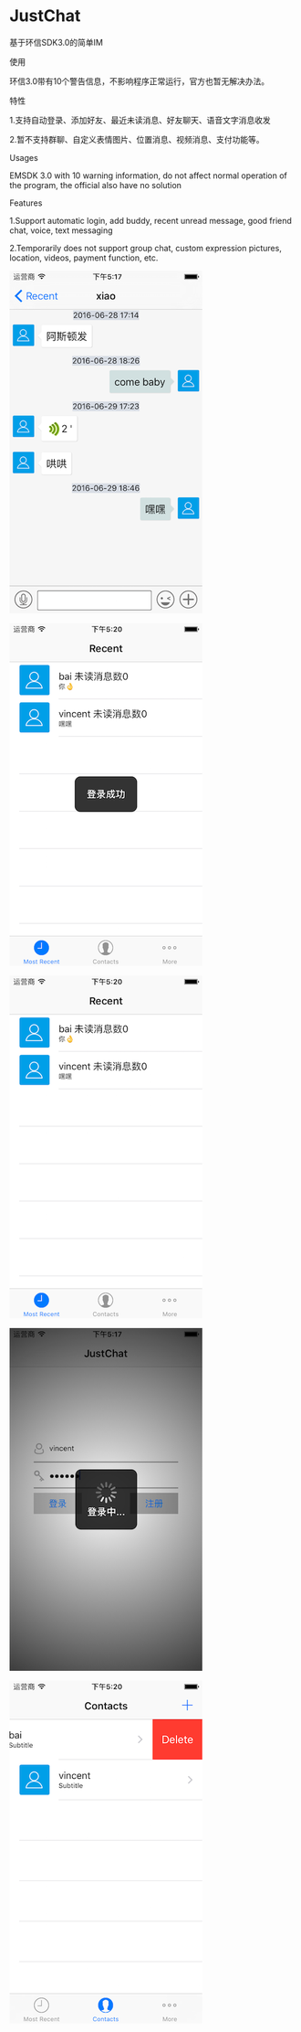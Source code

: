 # JustChat
基于环信SDK3.0的简单IM

使用

环信3.0带有10个警告信息，不影响程序正常运行，官方也暂无解决办法。

特性

1.支持自动登录、添加好友、最近未读消息、好友聊天、语音文字消息收发

2.暂不支持群聊、自定义表情图片、位置消息、视频消息、支付功能等。

Usages

EMSDK 3.0 with 10 warning information, do not affect normal operation of the program, the official also have no solution

Features

1.Support automatic login, add buddy, recent unread message, good friend chat, voice, text messaging

2.Temporarily does not support group chat, custom expression pictures, location, videos, payment function, etc.

![image](https://github.com/sunforyou/JustChat/blob/master/View1.png)

![image](https://github.com/sunforyou/JustChat/blob/master/View2.png)

![image](https://github.com/sunforyou/JustChat/blob/master/View3.png)

![image](https://github.com/sunforyou/JustChat/blob/master/View4.png)

![image](https://github.com/sunforyou/JustChat/blob/master/View5.png)

